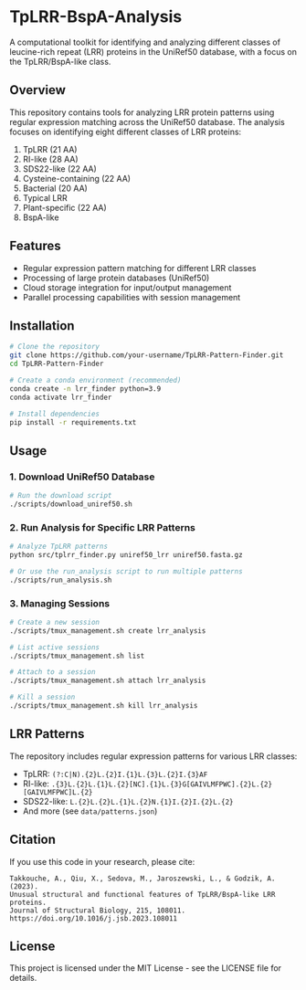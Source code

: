 # TpLRR-BspA-Analysis

A computational toolkit for identifying and analyzing different classes of leucine-rich repeat (LRR) proteins in the UniRef50 database, with a focus on the TpLRR/BspA-like class.

## Overview

This repository contains tools for analyzing LRR protein patterns using regular expression matching across the UniRef50 database. The analysis focuses on identifying eight different classes of LRR proteins:

1. TpLRR (21 AA)
2. RI-like (28 AA)
3. SDS22-like (22 AA)
4. Cysteine-containing (22 AA)
5. Bacterial (20 AA)
6. Typical LRR
7. Plant-specific (22 AA)
8. BspA-like

## Features

- Regular expression pattern matching for different LRR classes
- Processing of large protein databases (UniRef50)
- Cloud storage integration for input/output management
- Parallel processing capabilities with session management

## Installation

```bash
# Clone the repository
git clone https://github.com/your-username/TpLRR-Pattern-Finder.git
cd TpLRR-Pattern-Finder

# Create a conda environment (recommended)
conda create -n lrr_finder python=3.9
conda activate lrr_finder

# Install dependencies
pip install -r requirements.txt
```

## Usage

### 1. Download UniRef50 Database

```bash
# Run the download script
./scripts/download_uniref50.sh
```

### 2. Run Analysis for Specific LRR Patterns

```bash
# Analyze TpLRR patterns
python src/tplrr_finder.py uniref50_lrr uniref50.fasta.gz

# Or use the run_analysis script to run multiple patterns
./scripts/run_analysis.sh
```

### 3. Managing Sessions

```bash
# Create a new session
./scripts/tmux_management.sh create lrr_analysis

# List active sessions
./scripts/tmux_management.sh list

# Attach to a session
./scripts/tmux_management.sh attach lrr_analysis

# Kill a session
./scripts/tmux_management.sh kill lrr_analysis
```

## LRR Patterns

The repository includes regular expression patterns for various LRR classes:

- TpLRR: `(?:C|N).{2}L.{2}I.{1}L.{3}L.{2}I.{3}AF`
- RI-like: `.{3}L.{2}L.{1}L.{2}[NC].{1}L.{3}G[GAIVLMFPWC].{2}L.{2}[GAIVLMFPWC]L.{2}`
- SDS22-like: `L.{2}L.{2}L.{1}L.{2}N.{1}I.{2}I.{2}L.{2}`
- And more (see `data/patterns.json`)

## Citation

If you use this code in your research, please cite:

```
Takkouche, A., Qiu, X., Sedova, M., Jaroszewski, L., & Godzik, A. (2023). 
Unusual structural and functional features of TpLRR/BspA-like LRR proteins. 
Journal of Structural Biology, 215, 108011.
https://doi.org/10.1016/j.jsb.2023.108011
```

## License

This project is licensed under the MIT License - see the LICENSE file for details.
